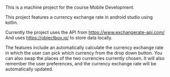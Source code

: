 This is a machine project for the course Mobile Development. 

This project features a currency exchange rate in android studio using kotlin.

Currently the project uses the API from https://www.exchangerate-api.com/
And uses https://objectbox.io/ to store data locally.

The features include an automatically calculate the currency exchange rate in which the user can pick which currency from the drop down button.
You can also swap the places of the two currencies currently chosen. 
It will also remember the user preferences, and the currency exchange rate will be automatically updated.

